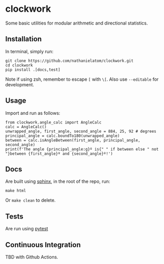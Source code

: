 # clockwork
Some basic utilities for modular arithmetic and directional statistics.

## Installation

In terminal, simply run:

    git clone https://github.com/nathanielatom/clockwork.git
    cd clockwork
    pip install .[docs,test]

Note if using zsh, remember to escape `[` with `\[`. Also use `--editable` for development.

## Usage

Import and run as follows:

    from clockwork.angle_calc import AngleCalc
    calc = AngleCalc()
    unwrapped_angle, first_angle, second_angle = 884, 25, 92 # degrees
    principal_angle = calc.boundTo180(unwrapped_angle)
    between = calc.isAngleBetween(first_angle, principal_angle, second_angle)
    print(f'The angle {principal_angle:g}º is{" " if between else " not "}between {first_angle}º and {second_angle}º!')

## Docs

Are built using [sphinx](sphinx-doc.org), in the root of the repo, run:

    make html

Or `make clean` to delete.

## Tests

Are run using [pytest](docs.pytest.org)

## Continuous Integration

TBD with Github Actions.
